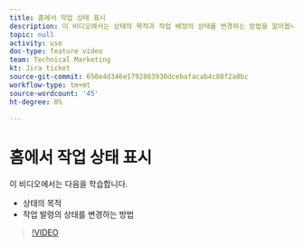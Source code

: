 ```yaml
---
title: 홈에서 작업 상태 표시
description: 이 비디오에서는 상태의 목적과 작업 배정의 상태를 변경하는 방법을 알아봅니다.
topic: null
activity: use
doc-type: feature video
team: Technical Marketing
kt: Jira ticket
source-git-commit: 650e4d346e1792863930dcebafacab4c88f2a8bc
workflow-type: tm+mt
source-wordcount: '45'
ht-degree: 0%

---
```


# 홈에서 작업 상태 표시

이 비디오에서는 다음을 학습합니다.

* 상태의 목적
* 작업 발령의 상태를 변경하는 방법

>[!VIDEO](https://video.tv.adobe.com/v/335101/?quality=12&learn=on)
